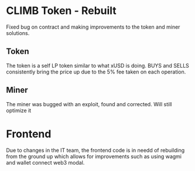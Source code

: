 # CLIMB Token - Rebuilt

Fixed bug on contract and making improvements to the token and miner solutions.

## Token

The token is a self LP token similar to what xUSD is doing. BUYS and SELLS consistently bring the price up due to the 5% fee taken on each operation.

## Miner

The miner was bugged with an exploit, found and corrected.
Will still optimize it

# Frontend

Due to changes in the IT team, the frontend code is in needd of rebuilding from the ground up which allows for improvements such as using wagmi and wallet connect web3 modal.
